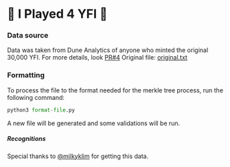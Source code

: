 # 🏓 I Played 4 YFI 🏓

### Data source
Data was taken from Dune Analytics of anyone who minted the original 30,000 YFI.
For more details, look [PR#4](https://github.com/poap-xyz/poap-delivery/pull/4)
Original file: [original.txt](original.txt)

### Formatting
To process the file to the format needed for the merkle tree process, run the following command:
```py
python3 format-file.py
```

A new file will be generated and some validations will be run.

##### Recognitions
Special thanks to [@milkyklim](https://github.com/milkyklim) for getting this data.
